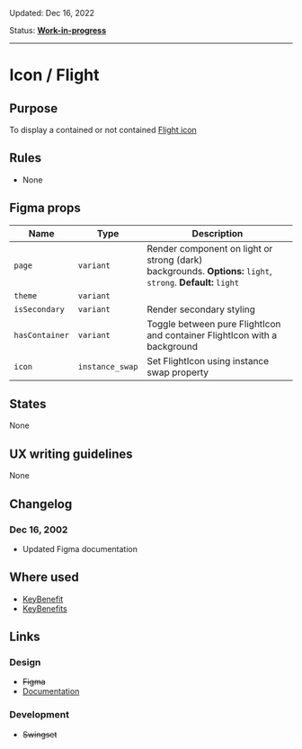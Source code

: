 Updated: Dec 16, 2022

Status: **[Work-in-progress](/guides/can-i-use#work-in-progress)**


---

# Icon / Flight

## Purpose

To display a contained or not contained [Flight icon](https://flight-hashicorp.vercel.app/)

## Rules

* None

## Figma props

| Name | Type | Description |
|----|----|----|
| `page` | `variant` | Render component on light or strong (dark) backgrounds. **Options:** `light`, `strong`. **Default:** `light` |
| `theme` | `variant` |    |
| `isSecondary` | `variant` | Render secondary styling |
| `hasContainer` | `variant` | Toggle between pure FlightIcon and container FlightIcon with a background |
| `icon` | `instance_swap` | Set FlightIcon using instance swap property |

## States

None

## UX writing guidelines

None

## Changelog

### Dec 16, 2002

* Updated Figma documentation

## Where used

* [KeyBenefit](/components/key-benefit)
* [KeyBenefits](/components/key-benefits)

## Links

### Design

* ~~Figma~~
* [Documentation](/components/icon/flight)

### Development

* ~~Swingset~~



